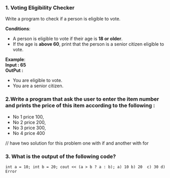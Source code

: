 ### **1. Voting Eligibility Checker**  
Write a program to check if a person is eligible to vote.  

**Conditions**:  
- A person is eligible to vote if their age is **18 or older**.  
- If the age is **above 60**, print that the person is a senior citizen eligible to vote.  

**Example**:  
**Input : 65**
</br>
**OutPut :**
* You are eligible to vote.
* You are a senior citizen.
### 2.Write a program that ask the user to enter the item number and prints the price of this item according to the following :
* No 1 price 100,
* No 2 price 200,
* No 3 price 300,
* No 4 price 400
  
// have two solution for this problem one with if and another with for

### 3. What is the output of the following code?
 `` int a = 10;
    int b = 20;
    cout << (a > b ? a : b);
 a) 10
 b) 20 
 c) 30
 d) Error
 ``
 
